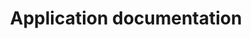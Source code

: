 ---
layout: docs
title: Application documentation
description:
group: application-documentation
toc: true
---